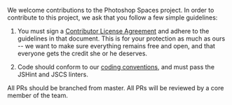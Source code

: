 We welcome contributions to the Photoshop Spaces project. In order to contribute to this project, we ask that you follow a few simple guidelines:

1. You must sign a [Contributor License Agreement](http://adobe.ly/1eIjOnF) and adhere to the guidelines in that document. This is for your protection as much as ours -- we want to make sure everything remains free and open, and that everyone gets the credit she or he deserves.

2. Code should conform to our [coding conventions](https://github.com/adobe-photoshop/spaces-design/wiki/Coding-Conventions), and must pass the JSHint and JSCS linters.

All PRs should be branched from master. All PRs will be reviewed by a core member of the team.
